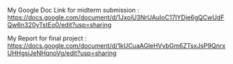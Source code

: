 My Google Doc Link for midterm submission : https://docs.google.com/document/d/1JxoiU3NrUAuIoC17IYDje6gQCwUdFQw6n320yTstEo0/edit?usp=sharing

My Report for final project : https://docs.google.com/document/d/1kUCuaAGleHVybGm6ZTsxJsP9QnrxUHHgsjJeNHqnoVg/edit?usp=sharing
